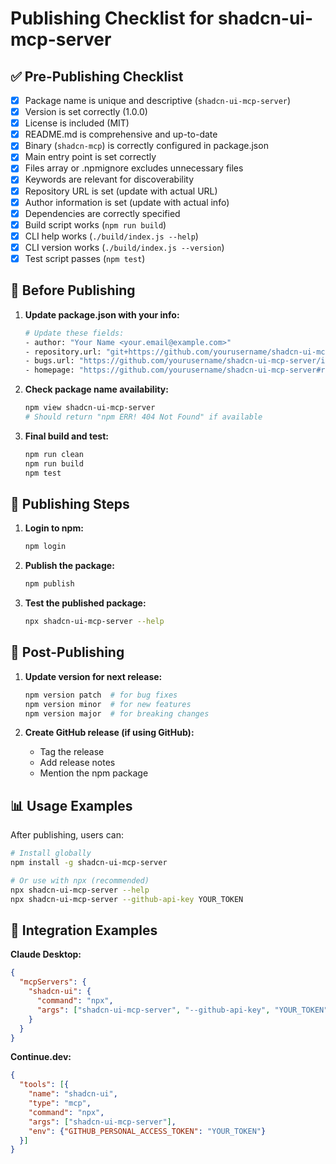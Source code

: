 # Publishing Checklist for shadcn-ui-mcp-server

## ✅ Pre-Publishing Checklist

- [x] Package name is unique and descriptive (`shadcn-ui-mcp-server`)
- [x] Version is set correctly (1.0.0)
- [x] License is included (MIT)
- [x] README.md is comprehensive and up-to-date
- [x] Binary (`shadcn-mcp`) is correctly configured in package.json
- [x] Main entry point is set correctly
- [x] Files array or .npmignore excludes unnecessary files
- [x] Keywords are relevant for discoverability
- [x] Repository URL is set (update with actual URL)
- [x] Author information is set (update with actual info)
- [x] Dependencies are correctly specified
- [x] Build script works (`npm run build`)
- [x] CLI help works (`./build/index.js --help`)
- [x] CLI version works (`./build/index.js --version`)
- [x] Test script passes (`npm test`)

## 📝 Before Publishing

1. **Update package.json with your info:**
   ```bash
   # Update these fields:
   - author: "Your Name <your.email@example.com>"
   - repository.url: "git+https://github.com/yourusername/shadcn-ui-mcp-server.git"
   - bugs.url: "https://github.com/yourusername/shadcn-ui-mcp-server/issues"
   - homepage: "https://github.com/yourusername/shadcn-ui-mcp-server#readme"
   ```

2. **Check package name availability:**
   ```bash
   npm view shadcn-ui-mcp-server
   # Should return "npm ERR! 404 Not Found" if available
   ```

3. **Final build and test:**
   ```bash
   npm run clean
   npm run build
   npm test
   ```

## 🚀 Publishing Steps

1. **Login to npm:**
   ```bash
   npm login
   ```

2. **Publish the package:**
   ```bash
   npm publish
   ```

3. **Test the published package:**
   ```bash
   npx shadcn-ui-mcp-server --help
   ```

## 🔄 Post-Publishing

1. **Update version for next release:**
   ```bash
   npm version patch  # for bug fixes
   npm version minor  # for new features
   npm version major  # for breaking changes
   ```

2. **Create GitHub release (if using GitHub):**
   - Tag the release
   - Add release notes
   - Mention the npm package

## 📊 Usage Examples

After publishing, users can:

```bash
# Install globally
npm install -g shadcn-ui-mcp-server

# Or use with npx (recommended)
npx shadcn-ui-mcp-server --help
npx shadcn-ui-mcp-server --github-api-key YOUR_TOKEN
```

## 🎯 Integration Examples

**Claude Desktop:**
```json
{
  "mcpServers": {
    "shadcn-ui": {
      "command": "npx",
      "args": ["shadcn-ui-mcp-server", "--github-api-key", "YOUR_TOKEN"]
    }
  }
}
```

**Continue.dev:**
```json
{
  "tools": [{
    "name": "shadcn-ui",
    "type": "mcp",
    "command": "npx",
    "args": ["shadcn-ui-mcp-server"],
    "env": {"GITHUB_PERSONAL_ACCESS_TOKEN": "YOUR_TOKEN"}
  }]
}
```
